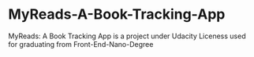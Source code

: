# MyReads-A-Book-Tracking-App
 MyReads: A Book Tracking App is a project under Udacity Liceness used for graduating from Front-End-Nano-Degree
